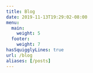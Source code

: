 ```yaml
---
title: Blog
date: 2019-11-13T19:29:02-08:00
menu:
  main:
    weight: 5
  footer:
    weight: 7
hasSquigglyLines: true    
url: /blog
aliases: [/posts]
---
```

